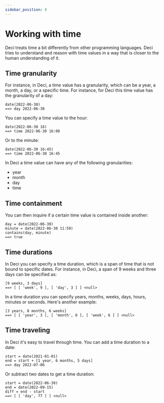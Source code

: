```yaml
---
sidebar_position: 8
---
```


# Working with time

Deci treats time a bit differently from other programming languages. Deci tries to understand and reason with time values in a way that is closer to the human understanding of it.

## Time granularity

For instance, in Deci, a time value has a granularity, which can be a year, a month, a day, or a specific time. For instance, for Deci this time value has the granularity of a day:

```deci live
date(2022-06-30)
==> day 2022-06-30
```

You can specify a time value to the hour:

```deci live
date(2022-06-30 16)
==> time 2022-06-30 16:00
```

Or to the minute:

```deci live
date(2022-06-30 16:45)
==> time 2022-06-30 16:45
```

In Deci a time value can have any of the following granularities:

- year
- month
- day
- time

## Time containment

You can then inquire if a certain time value is contained inside another:

```deci live
day = date(2022-06-30)
minute = date(2022-06-30 11:59)
contains(day, minute)
==> true
```

## Time durations

In Deci you can specify a time duration, which is a span of time that is not bound to specific dates.
For instance, in Deci, a span of 9 weeks and three days can be specified as:

```deci live
[9 weeks, 3 days]
==> [ [ 'week', 9 ], [ 'day', 3 ] ] <null>
```

In a time duration you can specify years, months, weeks, days, hours, minutes or seconds. Here's another example:

```deci live
[3 years, 8 months, 6 weeks]
==> [ [ 'year', 3 ], [ 'month', 8 ], [ 'week', 6 ] ] <null>
```

## Time traveling

In Deci it's easy to travel through time. You can add a time duration to a date:

```deci live
start = date(2021-01-01)
end = start + [1 year, 6 months, 5 days]
==> day 2022-07-06
```

Or subtract two dates to get a time duration:

```deci live
start = date(2022-06-30)
end = date(2022-09-15)
diff = end - start
==> [ [ 'day', 77 ] ] <null>
```
